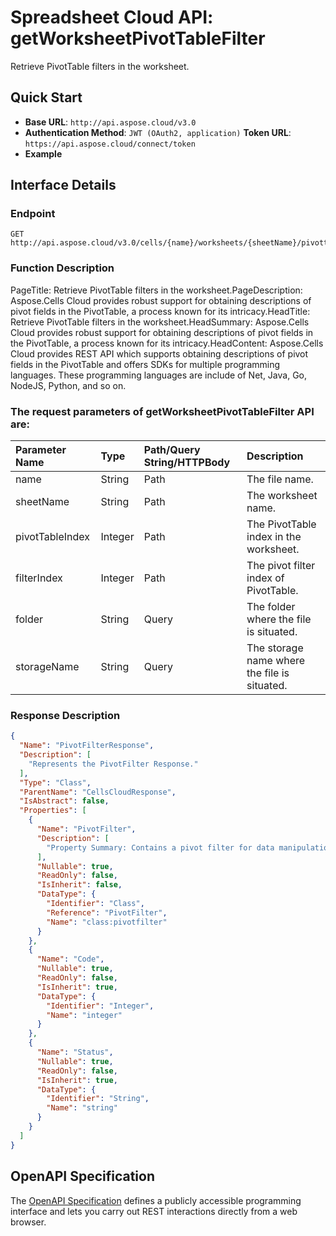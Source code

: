 # **Spreadsheet Cloud API: getWorksheetPivotTableFilter**

Retrieve PivotTable filters in the worksheet. 

## **Quick Start**

- **Base URL**: `http://api.aspose.cloud/v3.0`
- **Authentication Method**: `JWT (OAuth2, application)`  **Token URL**: `https://api.aspose.cloud/connect/token`
- **Example** 
<script src="https://gist.github.com/aspose-cells-cloud-gists/8a5b324fdf3e574dbd747c1a1e24b05d.js?file=Example30_GetWorksheetPivotTableFilter.cs"></script>

## **Interface Details**

### **Endpoint** 

```
GET http://api.aspose.cloud/v3.0/cells/{name}/worksheets/{sheetName}/pivottables/{pivotTableIndex}/PivotFilters/{filterIndex}
```

### **Function Description**
PageTitle: Retrieve PivotTable filters in the worksheet.PageDescription: Aspose.Cells Cloud provides robust support for obtaining descriptions of pivot fields in the PivotTable, a process known for its intricacy.HeadTitle: Retrieve PivotTable filters in the worksheet.HeadSummary: Aspose.Cells Cloud provides robust support for obtaining descriptions of pivot fields in the PivotTable, a process known for its intricacy.HeadContent: Aspose.Cells Cloud provides REST API which supports obtaining descriptions of pivot fields in the PivotTable and offers SDKs for multiple programming languages. These programming languages are include of Net, Java, Go, NodeJS, Python, and so on.

### The request parameters of **getWorksheetPivotTableFilter** API are: 

| Parameter Name | Type | Path/Query String/HTTPBody | Description | 
| :- | :- | :- |:- | 
|name|String|Path|The file name.|
|sheetName|String|Path|The worksheet name.|
|pivotTableIndex|Integer|Path|The PivotTable index in the worksheet.|
|filterIndex|Integer|Path|The pivot filter index of PivotTable.|
|folder|String|Query|The folder where the file is situated.|
|storageName|String|Query|The storage name where the file is situated.|


### **Response Description**
```json
{
  "Name": "PivotFilterResponse",
  "Description": [
    "Represents the PivotFilter Response."
  ],
  "Type": "Class",
  "ParentName": "CellsCloudResponse",
  "IsAbstract": false,
  "Properties": [
    {
      "Name": "PivotFilter",
      "Description": [
        "Property Summary: Contains a pivot filter for data manipulation."
      ],
      "Nullable": true,
      "ReadOnly": false,
      "IsInherit": false,
      "DataType": {
        "Identifier": "Class",
        "Reference": "PivotFilter",
        "Name": "class:pivotfilter"
      }
    },
    {
      "Name": "Code",
      "Nullable": true,
      "ReadOnly": false,
      "IsInherit": true,
      "DataType": {
        "Identifier": "Integer",
        "Name": "integer"
      }
    },
    {
      "Name": "Status",
      "Nullable": true,
      "ReadOnly": false,
      "IsInherit": true,
      "DataType": {
        "Identifier": "String",
        "Name": "string"
      }
    }
  ]
}
```

## OpenAPI Specification

The [OpenAPI Specification](https://reference.aspose.cloud/cells/#/PivotTablesController/GetWorksheetPivotTableFilter) defines a publicly accessible programming interface and lets you carry out REST interactions directly from a web browser.

